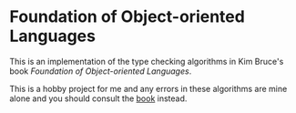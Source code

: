 # Foundation of Object-oriented Languages

This is an implementation of the type checking algorithms in Kim Bruce's
book *Foundation of Object-oriented Languages*.

This is a hobby project for me and any errors in these algorithms are mine
alone and you should consult the [book](https://www.amazon.com/Foundations-Object-Oriented-Languages-Types-Semantics-ebook/dp/B00MHAV1GS/ref=sr_1_3?keywords=Foundations+of+Of+Object-oriented+languages&qid=1572209999&sr=8-3) instead.
